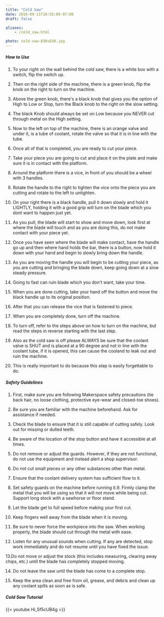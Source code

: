 ```yaml
---
title: "Cold Saw"
date: 2018-09-11T16:55:09-07:00
draft: false

aliases:
    - /cold_saw.html

photo: cold-saw-830x830.jpg
---
```

##### How to Use
1. To your right on the wall behind the cold saw, there is a white box with a switch, flip the switch up.

2. Then on the right side of the machine, there is a green knob, flip the knob on the right to turn on the machine.

3. Above the green knob, there's a black knob that gives you the option of High to Low or Stop, turn the Black knob to the right on the slow setting.

4. The black Knob should always be set on Low because you NEVER cut through metal on the High setting.

5. Now to the left on top of the machine, there is an orange valve and under it, is a tube of coolant, rotate the valve so that it is in line with the tube.

6. Once all of that is completed, you are ready to cut your piece.

7. Take your piece you are going to cut and place it on the plate and make sure it is in contact with the platform.

8. Around the platform there is a vice, in front of you should be a wheel with 3 handles.

9. Rotate the handle to the right to tighten the vice onto the piece you are cutting and rotate to the left to untighten.

10. On your right there is a black handle, pull it down slowly and hold it LIGHTLY, holding it with a good grip will turn on the blade which you dont want to happen just yet.

11. As you pull, the blade will start to show and move down, look first at where the blade will touch and as you are doing this, do not make contact with your piece yet.

12. Once you have seen where the blade will make contact, have the handle go up and then where hand holds the bar, there is a button, now hold it down with your hand and begin to slowly bring down the handle.

13. As you are moving the handle you will begin to be cutting your piece, as you are cutting and bringing the blade down, keep going down at a slow steady pressure.

14. Going to fast can ruin blade which you don't want, take your time.

15. When you are done cutting, take your hand off the button and move the black handle up to its original position.

16. After that you can release the vice that is fastened to piece.

17. When you are completely done, turn off the machine.

18. To turn off, refer to the steps above on how to turn on the machine, but read the steps in reverse starting with the last step.

19. Also as the cold saw is off please ALWAYS be sure that the coolant valve is SHUT and is placed at a 90 degree and not in line with the coolant tube, if it is opened, this can cause the cooland to leak out and ruin the machine.

20. This is really important to do because this step is easily forgettable to do.

##### Safety Guidelines
1. First, make sure you are following Makerspace safety precautions (tie back hair, no loose clothing, protective eye-wear and closed-toe shoes).

2. Be sure you are familiar with the machine beforehand. Ask for assistance if needed.

3. Check the blade to ensure that it is still capable of cutting safely. Look out for missing or dulled teeth.

4. Be aware of the location of the stop button and have it accessible at all times.

5. Do not remove or adjust the guards. However, if they are not functional, do not use the equipment and instead alert a shop supervisor.

6. Do not cut small pieces or any other substances other than metal.

7. Ensure that the coolant delivery system has sufficient flow to it. 

8. Set safety guards on the machine before running it.9. Firmly clamp the metal that you will be using so that it will not move while being cut. Support long stock with a sawhorse or floor stand. 

9. Let the blade get to full speed before making your first cut. 

10. Keep fingers well away from the blade when it is moving.

11. Be sure to never force the workpiece into the saw. When working properly, the blade should cut through the metal with ease. 

12. Listen for any unusual sounds when cutting. If any are detected, stop work immediately and do not resume until you have fixed the issue.

13.Do not move or adjust the stock (this includes measuring, clearing away chips, etc.) until the blade has completely stopped moving.

14. Do not leave the saw until the blade has come to a complete stop.

15. Keep the area clean and free from oil, grease, and debris and clean up any coolant spills as soon as is safe.

##### Cold Saw Tutorial
{{< youtube Hi_5f5cUB4g >}}

